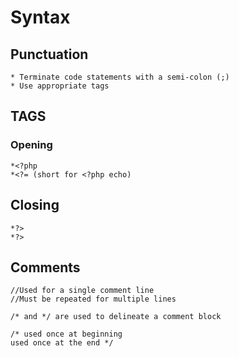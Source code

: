 # Syntax

## Punctuation
	* Terminate code statements with a semi-colon (;)
	* Use appropriate tags

## TAGS

### Opening
	*<?php
	*<?= (short for <?php echo)
## Closing
	*?>
	*?>

## Comments
	//Used for a single comment line
	//Must be repeated for multiple lines
	
	/* and */ are used to delineate a comment block
	
	/* used once at beginning
	used once at the end */

	